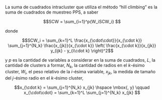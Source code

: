 La suma de cuadrados intracluster que utiliza el método “hill climbing” 
es la suma de cuadrados de muestreo PPS, a saber

```math
SCW = \sum_{i=1}^p{W_iSCW_i} 
```

donde

```math
SCW_i = \sum_{k=1}^L \frac{x_{\cdot\cdot}}{x_{\cdot k}}
        \sum_{j=1}^{N_k} \frac{x_{jk}}{x_{\cdot k}}
        \left( \frac{x_{\cdot k}}{x_{jk}} y_{ijk} - y_{i\cdot k} \right)^2
```

y 
$`p`$ es la cantidad de variables a considerar en la suma de cuadrados,
$`L`$, la cantidad de clusters a formar,
$`N_k`$, la cantidad de radios en el $k$-ésimo cluster,
$`W_i`$, el peso relativo de la $i$-ésima variable,
$`x_{jk}`$, la medida de tamaño del $j$-ésimo radio en el $k$-ésimo cluster,

```math
x_{\cdot k} = \sum_{j=1}^{N_k} x_{jk}
\hspace
\mbox{, y}
\qquad
x_{\cdot\cdot} = \sum_{k=1}^L \sum_{j=1}^{N_k} x_{jk}

```